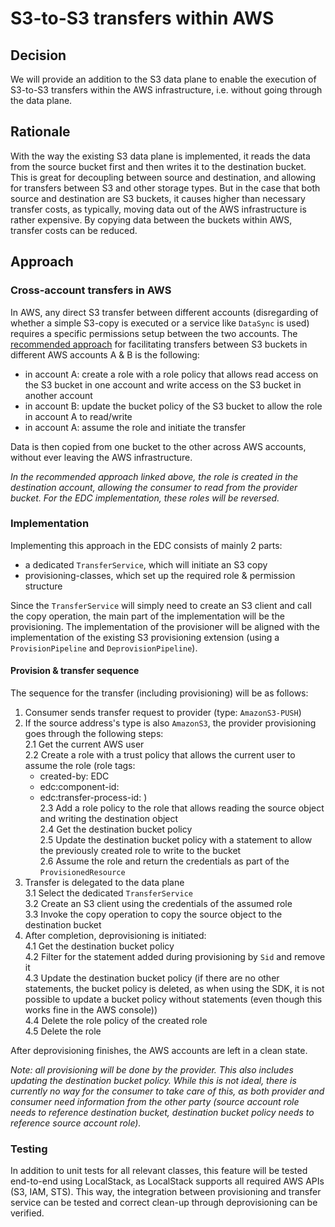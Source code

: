# S3-to-S3 transfers within AWS

## Decision

We will provide an addition to the S3 data plane to enable the execution of S3-to-S3 transfers within the AWS
infrastructure, i.e. without going through the data plane.

## Rationale

With the way the existing S3 data plane is implemented, it reads the data from the source bucket first and then writes
it to the destination bucket. This is great for decoupling between source and destination, and allowing for transfers
between S3 and other storage types. But in the case that both source and destination are S3 buckets, it causes higher
than necessary transfer costs, as typically, moving data out of the AWS infrastructure is rather expensive. By copying
data between the buckets within AWS, transfer costs can be reduced.

## Approach

### Cross-account transfers in AWS

In AWS, any direct S3 transfer between different accounts (disregarding of whether a simple S3-copy is executed or a
service like `DataSync` is used) requires a specific permissions setup between the two accounts. The
[recommended approach](https://docs.aws.amazon.com/prescriptive-guidance/latest/patterns/copy-data-from-an-s3-bucket-to-another-account-and-region-by-using-the-aws-cli.html)
for facilitating transfers between S3 buckets in different AWS accounts A & B is the following:
- in account A: create a role with a role policy that allows read access on the S3 bucket in one account and write access on the S3 bucket in another account
- in account B: update the bucket policy of the S3 bucket to allow the role in account A to read/write
- in account A: assume the role and initiate the transfer

Data is then copied from one bucket to the other across AWS accounts, without ever leaving the AWS infrastructure.

*In the recommended approach linked above, the role is created in the destination account, allowing the consumer to read
from the provider bucket. For the EDC implementation, these roles will be reversed.*

### Implementation

Implementing this approach in the EDC consists of mainly 2 parts:
- a dedicated `TransferService`, which will initiate an S3 copy
- provisioning-classes, which set up the required role & permission structure

Since the `TransferService` will simply need to create an S3 client and call the copy operation, the main part of
the implementation will be the provisioning. The implementation of the provisioner will be aligned with the
implementation of the existing S3 provisioning extension (using a `ProvisionPipeline` and `DeprovisionPipeline`).

#### Provision & transfer sequence

The sequence for the transfer (including provisioning) will be as follows:
1. Consumer sends transfer request to provider (type: `AmazonS3-PUSH`)
2. If the source address's type is also `AmazonS3`, the provider provisioning goes through the following steps:  
   2.1 Get the current AWS user  
   2.2 Create a role with a trust policy that allows the current user to assume the role (role tags:  
    - created-by: EDC  
    - edc:component-id: <component-id>  
    - edc:transfer-process-id: <transfer-process-id>)  
   2.3 Add a role policy to the role that allows reading the source object and writing the destination object  
   2.4 Get the destination bucket policy  
   2.5 Update the destination bucket policy with a statement to allow the previously created role to write to the bucket  
   2.6 Assume the role and return the credentials as part of the `ProvisionedResource`
3. Transfer is delegated to the data plane  
   3.1 Select the dedicated `TransferService`  
   3.2 Create an S3 client using the credentials of the assumed role  
   3.3 Invoke the copy operation to copy the source object to the destination bucket
4. After completion, deprovisioning is initiated:  
   4.1 Get the destination bucket policy  
   4.2 Filter for the statement added during provisioning by `Sid` and remove it  
   4.3 Update the destination bucket policy (if there are no other statements, the bucket policy is deleted, as when using the SDK, it is not possible to update a bucket policy without statements (even though this works fine in the AWS console))  
   4.4 Delete the role policy of the created role  
   4.5 Delete the role

After deprovisioning finishes, the AWS accounts are left in a clean state.

*Note: all provisioning will be done by the provider. This also includes updating the destination bucket policy.
While this is not ideal, there is currently no way for the consumer to take care of this, as both provider and consumer
need information from the other party (source account role needs to reference destination bucket, destination bucket
policy needs to reference source account role).*

### Testing

In addition to unit tests for all relevant classes, this feature will be tested end-to-end using LocalStack, as
LocalStack supports all required AWS APIs (S3, IAM, STS). This way, the integration between provisioning and transfer
service can be tested and correct clean-up through deprovisioning can be verified.
